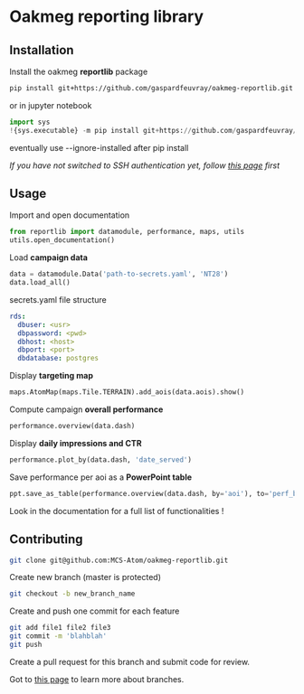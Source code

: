 
# Oakmeg reporting library
## Installation
Install the oakmeg **reportlib** package 
```bash
pip install git+https://github.com/gaspardfeuvray/oakmeg-reportlib.git
```

or in jupyter notebook

```python
import sys
!{sys.executable} -m pip install git+https://github.com/gaspardfeuvray/oakmeg-reportlib.git
```

eventually use --ignore-installed after pip install


*If you have not switched to SSH authentication yet, follow [this page](https://docs.github.com/en/github/authenticating-to-github/connecting-to-github-with-ssh) first*

## Usage
Import and open documentation
```python
from reportlib import datamodule, performance, maps, utils
utils.open_documentation()
```

Load **campaign data**
```python
data = datamodule.Data('path-to-secrets.yaml', 'NT28')
data.load_all()
```

secrets.yaml file structure
```yaml
rds:
  dbuser: <usr>
  dbpassword: <pwd>
  dbhost: <host>
  dbport: <port>
  dbdatabase: postgres
```

Display **targeting map**
```python
maps.AtomMap(maps.Tile.TERRAIN).add_aois(data.aois).show()
```

Compute campaign **overall performance**
```python
performance.overview(data.dash)
```

Display **daily impressions and CTR**
```python
performance.plot_by(data.dash, 'date_served')
```

Save performance per aoi as a **PowerPoint table**
```python
ppt.save_as_table(performance.overview(data.dash, by='aoi'), to='perf_by_aoi')
```

Look in the documentation for a full list of functionalities !

## Contributing
```bash
git clone git@github.com:MCS-Atom/oakmeg-reportlib.git
```

Create new branch (master is protected)
```bash
git checkout -b new_branch_name
```

Create and push one commit for each feature
```bash
git add file1 file2 file3
git commit -m 'blahblah'
git push
```

Create a pull request for this branch and submit code for review.

Got to [this page](https://docs.github.com/en/github/collaborating-with-pull-requests/proposing-changes-to-your-work-with-pull-requests/about-branches) to learn more about branches.
